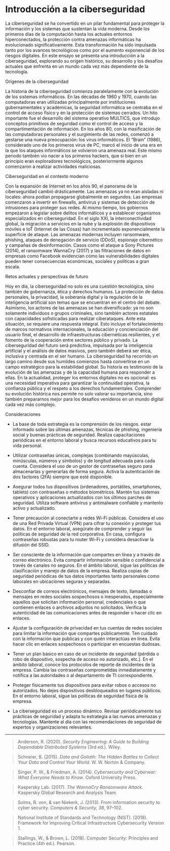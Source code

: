 # Introducción a la ciberseguridad 

La ciberseguridad se ha convertido en un pilar fundamental para proteger la información y los sistemas que sustentan la vida moderna. Desde los primeros días de la computación hasta los actuales entornos hiperconectados, la protección contra amenazas informáticas ha evolucionado significativamente. Esta transformación ha sido impulsada tanto por los avances tecnológicos como por el aumento exponencial de los riesgos digitales. En este ensayo se presenta una introducción a la ciberseguridad, explorando su origen histórico, su desarrollo y los desafíos actuales que enfrenta en un mundo cada vez más dependiente de la tecnología.

Orígenes de la ciberseguridad

La historia de la ciberseguridad comienza paralelamente con la evolución de los sistemas informáticos. En las décadas de 1960 y 1970, cuando las computadoras eran utilizadas principalmente por instituciones gubernamentales y académicas, la seguridad informática se centraba en el control de acceso físico y en la protección de sistemas cerrados. Un hito importante fue el desarrollo del sistema operativo MULTICS, que introdujo conceptos primitivos de seguridad como el control de acceso y la compartimentación de información. En los años 80, con la masificación de las computadoras personales y el surgimiento de las redes, comenzó a gestarse una nueva preocupación: los virus informáticos. El “Brain” (1986), considerado uno de los primeros virus de PC, marcó el inicio de una era en la que los ataques informáticos se volvieron una amenaza real. Este mismo periodo también vio nacer a los primeros hackers, que si bien en un principio eran exploradores tecnológicos, posteriormente algunos comenzaron a realizar actividades maliciosas.

Ciberseguridad en el contexto moderno

Con la expansión de Internet en los años 90, el panorama de la ciberseguridad cambió drásticamente. Las amenazas ya no eran aisladas ni locales: ahora podían propagarse globalmente en segundos. Las empresas comenzaron a invertir en firewalls, antivirus y sistemas de detección de intrusiones para proteger sus redes. Al mismo tiempo, los gobiernos empezaron a legislar sobre delitos informáticos y a establecer organismos especializados en ciberseguridad. En el siglo XXI, la interconectividad global, la migración a servicios en la nube y la explosión de dispositivos móviles e IoT (Internet de las Cosas) han incrementado exponencialmente la superficie de ataque. Las amenazas modernas incluyen ransomware, phishing, ataques de denegación de servicio (DDoS), espionaje cibernético y campañas de desinformación. Casos como el ataque a Sony Pictures (2014), el ransomware WannaCry (2017) y las filtraciones de datos en empresas como Facebook evidencian cómo las vulnerabilidades digitales pueden tener consecuencias económicas, sociales y políticas a gran escala.

Retos actuales y perspectivas de futuro

Hoy en día, la ciberseguridad no solo es una cuestión tecnológica, sino también de gobernanza, ética y derechos humanos. La protección de datos personales, la privacidad, la soberanía digital y la regulación de la inteligencia artificial son temas que se encuentran en el centro del debate. Asimismo, los actores de las amenazas se han diversificado: ya no son solamente individuos o grupos criminales, sino también actores estatales con capacidades sofisticadas para realizar ciberataques. Ante esta situación, se requiere una respuesta integral. Esto incluye el fortalecimiento de marcos normativos internacionales, la educación y concienciación del usuario final, el desarrollo de infraestructuras cibernéticas resilientes, y el fomento de la cooperación entre sectores público y privado. La ciberseguridad del futuro será predictiva, impulsada por la inteligencia artificial y el análisis de datos masivos, pero también deberá ser ética, inclusiva y centrada en el ser humano. La ciberseguridad ha recorrido un largo camino desde sus humildes comienzos hasta convertirse en un campo estratégico para la estabilidad global. Su historia es testimonio de la evolución de las amenazas y de la capacidad humana para responder a ellas. En la actualidad, proteger los entornos digitales no es opcional: es una necesidad imperativa para garantizar la continuidad operativa, la confianza pública y el respeto a los derechos fundamentales. Comprender su evolución histórica nos permite no solo valorar su importancia, sino también prepararnos mejor para los desafíos venideros en un mundo digital cada vez más complejo.


Consideraciones

- La base de toda estrategia es la comprensión de los riesgos. estar informado sobre las últimas amenazas, técnicas de phishing, ingeniería social y buenas prácticas de seguridad. Realiza capacitaciones periódicas en el entorno laboral y busca recursos educativos para tu vida personal.

- Utilizar contraseñas únicas, complejas (combinando mayúsculas, minúsculas, números y símbolos) y de longitud adecuada para cada cuenta. Considera el uso de un gestor de contraseñas seguro para almacenarlas y generarlas de forma segura. Activa la autenticación de dos factores (2FA) siempre que esté disponible.

- Asegurar todos tus dispositivos (ordenadores, portátiles, smartphones, tablets) con contraseñas o métodos biométricos. Mantén tus sistemas operativos y aplicaciones actualizados con los últimos parches de seguridad. Utiliza software antivirus y antimalware confiable y mantenlo activo y actualizado.

- Tener precaución al conectarte a redes Wi-Fi públicas. Considera el uso de una Red Privada Virtual (VPN) para cifrar tu conexión y proteger tus datos. En el entorno laboral, asegúrate de comprender y seguir las políticas de seguridad de la red corporativa. En casa, configura contraseñas robustas para tu router Wi-Fi y considera desactivar la difusión del SSID.

- Ser consciente de la información que compartes en línea y a través de correo electrónico. Evita compartir información sensible o confidencial a través de canales no seguros. En el ámbito laboral, sigue las políticas de clasificación y manejo de datos de la empresa. Realiza copias de seguridad periódicas de tus datos importantes tanto personales como laborales en ubicaciones seguras y separadas.

- Desconfiar de correos electrónicos, mensajes de texto, llamadas o mensajes en redes sociales sospechosos o inesperados, especialmente aquellos que solicitan información personal, credenciales o que contienen enlaces o archivos adjuntos no solicitados. Verifica la autenticidad de las comunicaciones antes de responder o hacer clic en enlaces.

- Ajustar la configuración de privacidad en tus cuentas de redes sociales para limitar la información que compartes públicamente. Ten cuidado con la información que publicas y con quién interactúas en línea. Evita hacer clic en enlaces sospechosos o participar en encuestas dudosas.

- Tener un plan básico en caso de un incidente de seguridad (pérdida o robo de dispositivo, sospecha de acceso no autorizado, etc.). En el ámbito laboral, conoce los protocolos de reporte de incidentes de la empresa. Cambia las contraseñas comprometidas inmediatamente y notifica a las autoridades o al departamento de TI correspondiente.

- Proteger físicamente tus dispositivos para evitar robos o accesos no autorizados. No dejes dispositivos desbloqueados en lugares públicos. En el entorno laboral, sigue las políticas de seguridad física de la empresa.

- La ciberseguridad es un proceso dinámico. Revisar periódicamente tus prácticas de seguridad y adapta tu estrategia a las nuevas amenazas y tecnologías. Mantente al día con las recomendaciones de seguridad de expertos y organizaciones relevantes.

__________________
> Anderson, R. (2020). *Security Engineering: A Guide to Building Dependable Distributed Systems* (3rd ed.). Wiley.

> Schneier, B. (2015). *Data and Goliath: The Hidden Battles to Collect Your Data and Control Your World*. W. W. Norton & Company.
 
> Singer, P. W., & Friedman, A. (2014). *Cybersecurity and Cyberwar: What Everyone Needs to Know*. Oxford University Press.  

> Kaspersky Lab. (2017). *The WannaCry Ransomware Attack*. Kaspersky Global Research and Analysis Team.

> Solms, R. von, & van Niekerk, J. (2013). From information security to cyber security. *Computers & Security, 38*, 97–102.

> National Institute of Standards and Technology (NIST). (2018). Framework for Improving Critical Infrastructure Cybersecurity Version 1.

> Stallings, W., & Brown, L. (2018). Computer Security: Principles and Practice (4th ed.). Pearson.

